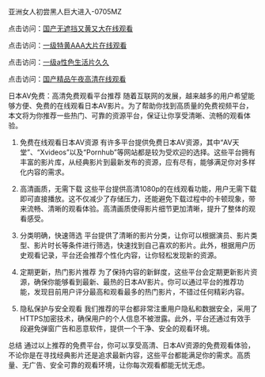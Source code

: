 
亚洲女人初尝黑人巨大进入-0705MZ

点击访问：<a href="https://heiliaoe8ajia.pages.dev">国产无遮挡又黄又大在线观看</a>

点击访问：<a href="https://heiliaoxqkkct.pages.dev">一级特黄AAA大片在线观看</a>

点击访问：<a href="https://heiliaoxwd5i8.pages.dev">一级a性色生活片久久</a>

点击访问：<a href="https://heiliaowt0d7p.pages.dev">国产精品午夜高清在线观看</a>



日本AV免费：高清免费观看平台推荐
随着互联网的发展，越来越多的用户希望能够方便、免费的在线观看日本AV影片。为了帮助你找到高质量的免费视频平台，本文将为你推荐一些热门、可靠的资源平台，保证让你享受清晰、流畅的观看体验。

1. 免费在线观看日本AV资源
有许多平台提供免费日本AV资源，其中“AV天堂”、“Xvideos”以及“Pornhub”等网站都是较为受欢迎的选择。这些平台拥有丰富的影片库，从经典影片到最新发布的资源，应有尽有，能够满足你对多样化内容的需求。

2. 高清画质，无需下载
这些平台提供高清1080p的在线观看功能，用户无需下载即可直接播放。这不仅减少了存储压力，还能避免下载过程中的卡顿现象，带来流畅、清晰的观看体验。高清画质使得影片细节更加清晰，提升了整体的观看感受。

3. 分类明确，快速筛选
平台提供了清晰的影片分类，让你可以根据演员、影片类型、影片时长等条件进行筛选，快速找到自己喜欢的影片。此外，根据用户历史观看记录，平台还会推荐个性化内容，让你轻松发现新的资源。

4. 定期更新，热门影片推荐
为了保持内容的新鲜度，这些平台会定期更新影片资源，确保你能够看到最新、最热的日本AV影片。你可以通过平台的推荐功能，发现目前用户评分最高和观看最多的热门影片，不错过任何精彩内容。

5. 隐私保护与安全观看
我们推荐的平台都非常注重用户隐私和数据安全，采用了HTTPS加密技术，确保用户的个人信息不被泄露。此外，平台还通过有效手段避免弹窗广告和恶意软件，提供一个干净、安全的观看环境。

总结
通过以上推荐的免费平台，你可以享受高清、日本AV资源的免费观看体验，不论你是在寻找经典影片还是追求最新内容，这些平台都能满足你的需求。高质量、无广告、安全可靠的观看环境，让你每次观看都能无忧无虑。




<span style="display:none;">[Canonical link]( https://github.com/new20250709/645609 ）</span>

